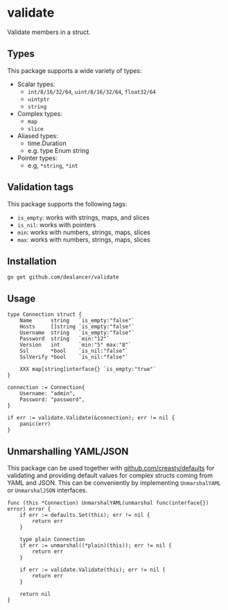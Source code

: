 # validate
Validate members in a struct.

## Types

This package supports a wide variety of types:

* Scalar types:
  * `int/8/16/32/64`, `uint/8/16/32/64`, `float32/64`
  * `uintptr`
  * `string`
* Complex types:
  * `map`
  * `slice`
* Aliased types:
  * time.Duration
  * e.g. type Enum string
* Pointer types:
  * e.g, `*string`, `*int`
  
## Validation tags

This package supports the following tags:

* `is_empty`: works with strings, maps, and slices
* `is_nil`: works with pointers
* `min`: works with numbers, strings, maps, slices
* `max`: works with numbers, strings, maps, slices

## Installation

```
go get github.com/dealancer/validate
```

## Usage

```
type Connection struct {
	Name      string   `is_empty:"false"`
	Hosts     []string `is_empty:"false"`
	Username  string   `is_empty:"false"`
	Password  string   `min:"12"`
	Version   int      `min:"5" max:"8"`
	Ssl       *bool    `is_nil:"false"`
	SslVerify *bool    `is_nil:"false"`

	XXX map[string]interface{} `is_empty:"true"`
}
```

```
connection := Connection{
	Username: "admin",
	Password: "password",
}

if err := validate.Validate(&connection); err != nil {
	panic(err)
}
```

## Unmarshalling YAML/JSON

This package can be used together with [github.com/creasty/defaults](http://github.com/creasty/defaults) for validating and providing default values for complex structs coming from YAML and JSON. This can be conveniently by implementing `UnmarshalYAML` or `UnmarshalJSON` interfaces.

```
func (this *Connection) UnmarshalYAML(unmarshal func(interface{}) error) error {
	if err := defaults.Set(this); err != nil {
		return err
	}

	type plain Connection
	if err := unmarshal((*plain)(this)); err != nil {
		return err
	}

	if err := validate.Validate(this); err != nil {
		return err
	}

	return nil
}
```
